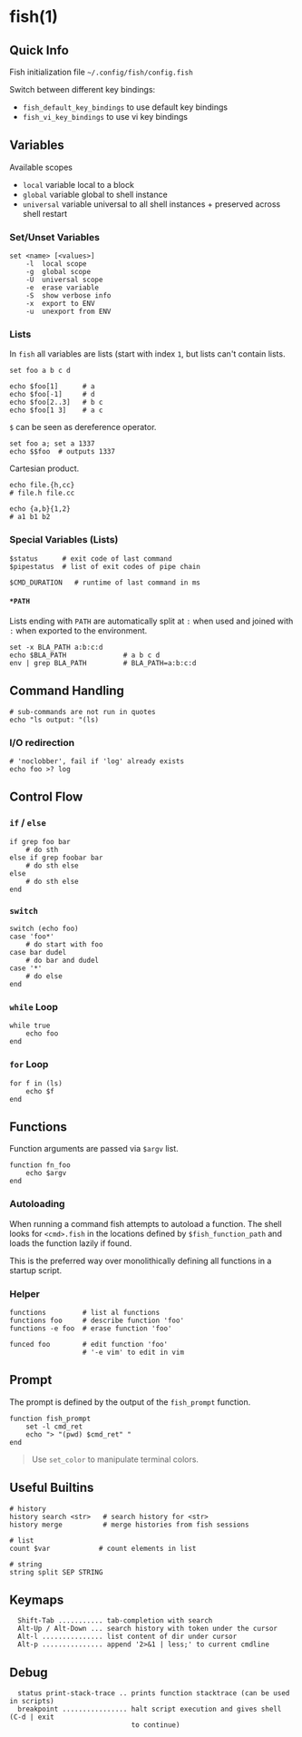 # fish(1)

## Quick Info
Fish initialization file `~/.config/fish/config.fish`

Switch between different key bindings:
- `fish_default_key_bindings` to use default key bindings
- `fish_vi_key_bindings` to use vi key bindings

## Variables
Available scopes
- `local` variable local to a block
- `global` variable global to shell instance
- `universal` variable universal to all shell instances + preserved across
  shell restart

### Set/Unset Variables
```text
set <name> [<values>]
    -l  local scope
    -g  global scope
    -U  universal scope
    -e  erase variable
    -S  show verbose info
    -x  export to ENV
    -u  unexport from ENV
```

### Lists
In `fish` all variables are lists (start with index `1`, but lists can't
contain lists.
```text
set foo a b c d

echo $foo[1]      # a
echo $foo[-1]     # d
echo $foo[2..3]   # b c
echo $foo[1 3]    # a c
```

`$` can be seen as dereference operator.
```text
set foo a; set a 1337
echo $$foo  # outputs 1337
```

Cartesian product.
```text
echo file.{h,cc}
# file.h file.cc

echo {a,b}{1,2}
# a1 b1 b2
```

### Special Variables (Lists)
```text
$status      # exit code of last command
$pipestatus  # list of exit codes of pipe chain

$CMD_DURATION   # runtime of last command in ms
```

#### `*PATH`
Lists ending with `PATH` are automatically split at `:` when used and joined
with `:` when exported to the environment.
```text
set -x BLA_PATH a:b:c:d
echo $BLA_PATH              # a b c d
env | grep BLA_PATH         # BLA_PATH=a:b:c:d
```

## Command Handling
```text
# sub-commands are not run in quotes
echo "ls output: "(ls)
```

### I/O redirection
```text
# 'noclobber', fail if 'log' already exists
echo foo >? log
```

## Control Flow
### `if` / `else`
```text
if grep foo bar
    # do sth
else if grep foobar bar
    # do sth else
else
    # do sth else
end
```

### `switch`
```text
switch (echo foo)
case 'foo*'
    # do start with foo
case bar dudel
    # do bar and dudel
case '*'
    # do else
end
```

### `while` Loop
```text
while true
    echo foo
end
```

### `for` Loop
```text
for f in (ls)
    echo $f
end
```

## Functions
Function arguments are passed via `$argv` list.
```text
function fn_foo
    echo $argv
end
```
### Autoloading
When running a command fish attempts to autoload a function. The shell looks
for `<cmd>.fish` in the locations defined by `$fish_function_path` and loads
the function lazily if found.

This is the preferred way over monolithically defining all functions in a
startup script.

### Helper
```text
functions         # list al functions
functions foo     # describe function 'foo'
functions -e foo  # erase function 'foo'

funced foo        # edit function 'foo'
                  # '-e vim' to edit in vim
```

## Prompt
The prompt is defined by the output of the `fish_prompt` function.
```text
function fish_prompt
    set -l cmd_ret
    echo "> "(pwd) $cmd_ret" "
end
```
> Use `set_color` to manipulate terminal colors.


## Useful Builtins
```text
# history
history search <str>   # search history for <str>
history merge          # merge histories from fish sessions

# list
count $var            # count elements in list

# string
string split SEP STRING
```

## Keymaps
```text
  Shift-Tab ........... tab-completion with search
  Alt-Up / Alt-Down ... search history with token under the cursor
  Alt-l ............... list content of dir under cursor
  Alt-p ............... append '2>&1 | less;' to current cmdline
```

## Debug
```text
  status print-stack-trace .. prints function stacktrace (can be used in scripts)
  breakpoint ................ halt script execution and gives shell (C-d | exit
                              to continue)
```
